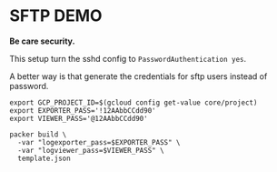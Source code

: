 # SFTP DEMO

**Be care security.**

This setup turn the sshd config to `PasswordAuthentication yes`.

A better way is that generate the credentials for sftp users instead of password.

```
export GCP_PROJECT_ID=$(gcloud config get-value core/project)
export EXPORTER_PASS='!12AAbbCCdd90'
export VIEWER_PASS='@12AAbbCCdd90'

packer build \
  -var "logexporter_pass=$EXPORTER_PASS" \
  -var "logviewer_pass=$VIEWER_PASS" \
  template.json
```
